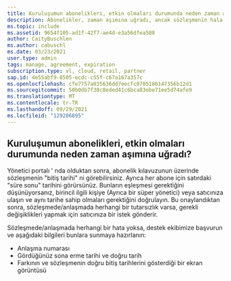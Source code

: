 ```yaml
---
title: Kuruluşumun abonelikleri, etkin olmaları durumunda neden zaman aşımına uğradı?
description: Abonelikler, zaman aşımına uğradı, ancak sözleşmenin hala etkin olduğunu yansıtır
ms.topic: include
ms.assetid: 9654f105-ad1f-42f7-ae4d-e3a56dfea508
author: CaityBuschlen
ms.author: cabuschl
ms.date: 03/23/2021
user.type: admin
tags: manage, agreement, expiration
subscription.type: vl, cloud, retail, partner
sap.id: 4e55abf9-8505-ecdc-c55f-c67a167a357c
ms.openlocfilehash: cfe7757a035636dd7eecfc0705186147356b12d1
ms.sourcegitcommit: 50b0db7f38c8eded41c6bca83ebe71ee5d74afe9
ms.translationtype: MT
ms.contentlocale: tr-TR
ms.lasthandoff: 09/29/2021
ms.locfileid: "129206895"
---
```

## <a name="why-are-my-organizations-subscriptions-showing-as-expired-when-they-should-be-active"></a>Kuruluşumun abonelikleri, etkin olmaları durumunda neden zaman aşımına uğradı?

Yönetici portalı ' nda olduktan sonra, abonelik kılavuzunun üzerinde sözleşmenin "bitiş tarihi" ni görebilirsiniz. Ayrıca her abone için satırdaki "süre sonu" tarihini görürsünüz. Bunların eşleşmesi gerektiğini düşünüyorsanız, birincil ilgili kişiye (Ayrıca bir süper yönetici) veya satıcınıza ulaşın ve aynı tarihe sahip olmaları gerektiğini doğrulayın. Bu onaylandıktan sonra, sözleşmede/anlaşmada herhangi bir tutarsızlık varsa, gerekli değişiklikleri yapmak için satıcınıza bir istek gönderir. 

Sözleşmede/anlaşmada herhangi bir hata yoksa, destek ekibimize başvurun ve aşağıdaki bilgileri bunlara sunmaya hazırlanın:
- Anlaşma numarası
- Gördüğünüz sona erme tarihi ve doğru tarih
- Farkının ve sözleşmenin doğru bitiş tarihlerini gösterdiği bir ekran görüntüsü